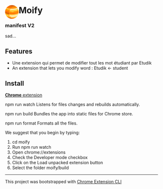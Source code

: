 # <img src="public/icons/icon_48.png" width="45" align="left"> Moify

### manifest V2
sad...

## Features

- Une extension qui permet de modifier tout les mot étudiant par Etudik
- An extension that lets you modify word : Etudik <- student 

## Install

[**Chrome** extension]() <!-- TODO: Add chrome extension link inside parenthesis -->

  npm run watch
    Listens for files changes and rebuilds automatically.

  npm run build
    Bundles the app into static files for Chrome store.

  npm run format
    Formats all the files.

We suggest that you begin by typing:

  1. cd moify
  2. Run npm run watch
  3. Open chrome://extensions
  4. Check the Developer mode checkbox
  5. Click on the Load unpacked extension button
  6. Select the folder moify/build

---

This project was bootstrapped with [Chrome Extension CLI](https://github.com/dutiyesh/chrome-extension-cli)

